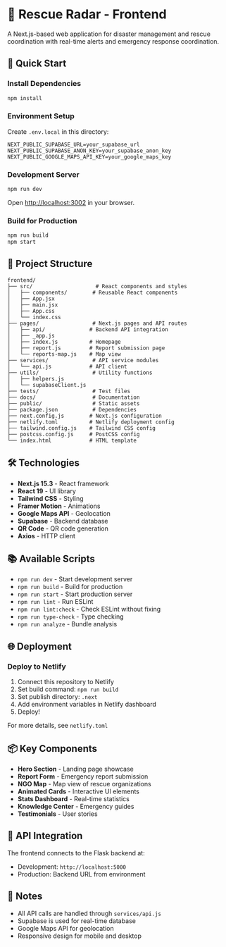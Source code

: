 # 🚨 Rescue Radar - Frontend

A Next.js-based web application for disaster management and rescue coordination with real-time alerts and emergency response coordination.

## 🚀 Quick Start

### Install Dependencies
```bash
npm install
```

### Environment Setup
Create `.env.local` in this directory:
```env
NEXT_PUBLIC_SUPABASE_URL=your_supabase_url
NEXT_PUBLIC_SUPABASE_ANON_KEY=your_supabase_anon_key
NEXT_PUBLIC_GOOGLE_MAPS_API_KEY=your_google_maps_key
```

### Development Server
```bash
npm run dev
```
Open [http://localhost:3002](http://localhost:3002) in your browser.

### Build for Production
```bash
npm run build
npm start
```

## 📁 Project Structure

```
frontend/
├── src/                    # React components and styles
│   ├── components/        # Reusable React components
│   ├── App.jsx
│   ├── main.jsx
│   ├── App.css
│   └── index.css
├── pages/                 # Next.js pages and API routes
│   ├── api/              # Backend API integration
│   ├── _app.js
│   ├── index.js          # Homepage
│   ├── report.js         # Report submission page
│   └── reports-map.js    # Map view
├── services/              # API service modules
│   └── api.js            # API client
├── utils/                 # Utility functions
│   ├── helpers.js
│   └── supabaseClient.js
├── tests/                 # Test files
├── docs/                  # Documentation
├── public/                # Static assets
├── package.json           # Dependencies
├── next.config.js        # Next.js configuration
├── netlify.toml          # Netlify deployment config
├── tailwind.config.js    # Tailwind CSS config
├── postcss.config.js     # PostCSS config
└── index.html            # HTML template
```

## 🛠️ Technologies

- **Next.js 15.3** - React framework
- **React 19** - UI library
- **Tailwind CSS** - Styling
- **Framer Motion** - Animations
- **Google Maps API** - Geolocation
- **Supabase** - Backend database
- **QR Code** - QR code generation
- **Axios** - HTTP client

## 📚 Available Scripts

- `npm run dev` - Start development server
- `npm run build` - Build for production
- `npm run start` - Start production server
- `npm run lint` - Run ESLint
- `npm run lint:check` - Check ESLint without fixing
- `npm run type-check` - Type checking
- `npm run analyze` - Bundle analysis

## 🌐 Deployment

### Deploy to Netlify
1. Connect this repository to Netlify
2. Set build command: `npm run build`
3. Set publish directory: `.next`
4. Add environment variables in Netlify dashboard
5. Deploy!

For more details, see `netlify.toml`

## 📦 Key Components

- **Hero Section** - Landing page showcase
- **Report Form** - Emergency report submission
- **NGO Map** - Map view of rescue organizations
- **Animated Cards** - Interactive UI elements
- **Stats Dashboard** - Real-time statistics
- **Knowledge Center** - Emergency guides
- **Testimonials** - User stories

## 🔗 API Integration

The frontend connects to the Flask backend at:
- Development: `http://localhost:5000`
- Production: Backend URL from environment

## 📝 Notes

- All API calls are handled through `services/api.js`
- Supabase is used for real-time database
- Google Maps API for geolocation
- Responsive design for mobile and desktop
